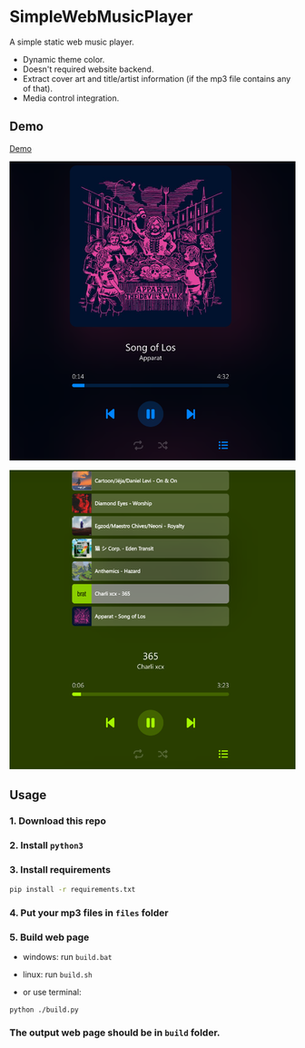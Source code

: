 # SimpleWebMusicPlayer

A simple static web music player.

- Dynamic theme color.
- Doesn't required website backend.
- Extract cover art and title/artist information (if the mp3 file contains any of that).
- Media control integration.

## Demo

[Demo](cf.derg.cc)

![](res/sample1.png)

![](res/sample2.png)

## Usage

### 1. Download this repo

### 2. Install `python3`

### 3. Install requirements

```bash
pip install -r requirements.txt
```

### 4. Put your mp3 files in `files` folder

### 5. Build web page

- windows: run `build.bat`

- linux: run `build.sh`

- or use terminal:
```
python ./build.py
```


### The output web page should be in `build` folder.


